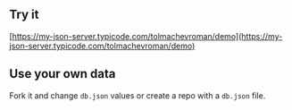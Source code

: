 ## Try it

[https://my-json-server.typicode.com/tolmachevroman/demo](https://my-json-server.typicode.com/tolmachevroman/demo)

## Use your own data

Fork it and change `db.json` values or create a repo with a `db.json` file.
